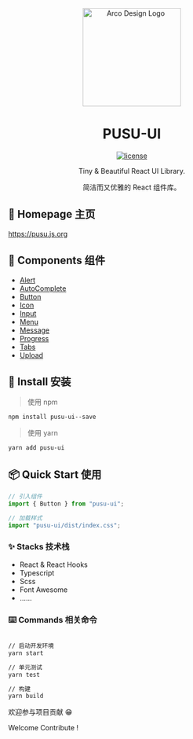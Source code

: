 <div align="center">
  <a href="https://arco.design" target="_blank">
    <img alt="Arco Design Logo" width="200" src="https://www.qingtengzhi.com/wp-content/uploads/2022/06/pusu-logo.png"/>
  </a>
</div>


<div align="center">
  <h1>PUSU-UI</h1>
</div>

<div align="center"> 


[![license](https://img.shields.io/badge/license-MIT-brightgreen)](https://github.com/arco-design/arco-design/blob/main/LICENSE)

Tiny & Beautiful React UI Library.

简洁而又优雅的 React 组件库。
</div>



## 🥳 Homepage 主页
https://pusu.js.org

## 🔗 Components 组件

- [Alert](https://pusu.js.org/alert)
- [AutoComplete](https://pusu.js.org/autocomplete)
- [Button](https://pusu.js.org/button)
- [Icon](https://pusu.js.org/icon)
- [Input](https://pusu.js.org/input)
- [Menu](https://pusu.js.org/menu)
- [Message](https://pusu.js.org/message)
- [Progress](https://pusu.js.org/progress)
- [Tabs](https://pusu.js.org/tabs)
- [Upload](https://pusu.js.org/upload)

## 🔨 Install 安装

> 使用 npm

```sh
npm install pusu-ui--save
```

> 使用 yarn

```sh
yarn add pusu-ui
```

## 📦 Quick Start 使用

```js
// 引入组件
import { Button } from "pusu-ui";

// 加载样式
import "pusu-ui/dist/index.css";
```

### ✨ Stacks 技术栈

- React & React Hooks
- Typescript
- Scss
- Font Awesome
- ……

### ⌨️ Commands 相关命令

```sh

// 启动开发环境
yarn start

// 单元测试
yarn test

// 构建
yarn build

```

欢迎参与项目贡献 😁

Welcome Contribute !